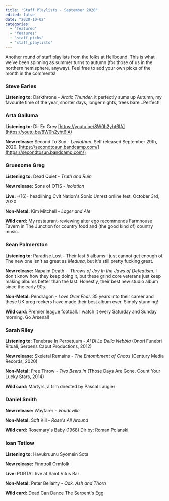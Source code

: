 ```yaml
---
title: "Staff Playlists - September 2020"
edited: false
date: "2020-10-02"
categories:
  - "featured"
  - "features"
  - "staff_picks"
  - "staff_playlists"
---
```


Another round of staff playlists from the folks at Hellbound. This is what we’ve been spinning as summer turns to autumn (for those of us in the northern hemisphere, anyway). Feel free to add your own picks of the month in the comments!

### Steve Earles

**Listening to:** Darkthrone - _Arctic Thunder._ it perfectly sums up Autumn, my favourite time of the year, shorter days, longer nights, trees bare...Perfect!

### Arta Gailuma

**Listening to:** Dir En Grey [https://youtu.be/8W0h2yht6IA](https://youtu.be/8W0h2yht6IA)

**New release:** Second To Sun - _Leviathan._ Self released September 29th, 2020. [https://secondtosun.bandcamp.com/](https://secondtosun.bandcamp.com/)

### Gruesome Greg

**Listening to:** Dead Quiet - _Truth and Ruin_

**New release:** Sons of OTIS - _Isolation_

**Live:** -(16)- headlining Cvlt Nation's Sonic Unrest online fest, October 3rd, 2020.

**Non-Metal:** Kim Mitchell - _Lager and Ale_

**Wild card:** My restaurant-reviewing alter ego recommends Farmhouse Tavern in The Junction for country food and (the good kind of) country music.

### Sean Palmerston

**Listening to:** Paradise Lost - Their last 5 albums I just cannot get enough of. The new one isn't as great as _Medusa_, but it's still pretty fucking great.

****New release:**** Napalm Death -  _Throws of Joy In the Jaws of Defeatism._ I don't know how they keep doing it, but these grind core veterans just keep making albums better than the last. Honestly, their best new studio album since the early 90s.

****Non-Metal:**** Pendragon - _Love Over Fear._ 35 years into their career and these UK prog rockers have made their best album ever. Simply stunning!

**Wild card:** Premier league football. I watch it every Saturday and Sunday morning. Go Arsenal! 

### Sarah Riley

**Listening to:** Tenebrae In Perpetuum - _Al Di La Della Nebbia_ (Onori Funebri Rituali, Serpens Caput Productions, 2012)

**New release:** Skeletal Remains - _The Entombment of Chaos_ (Century Media Records, 2020)

**Non-Metal:** Free Throw - _Two Beers In_ (Those Days Are Gone, Count Your Lucky Stars, 2014) 

**Wild card:** Martyrs, a film directed by Pascal Laugier

### Daniel Smith

**New release:** Wayfarer - _Vaudeville_ 

**Non-Metal:** Soft Kill - _Rose's All Around_

**Wild card:** Rosemary's Baby (1968) Dir by: Roman Polanski 

### Ioan Tetlow

**Listening to:** Havukruunu Syomein Sota

**New release:** Finntroll Ormfolk

**Live:** PORTAL live at Saint Vitus Bar

**Non-Metal:** Peter Bellamy - _Oak, Ash and Thorn_ 

**Wild card:** Dead Can Dance The Serpent's Egg

